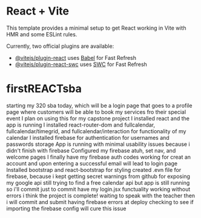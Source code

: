 # React + Vite

This template provides a minimal setup to get React working in Vite with HMR and some ESLint rules.

Currently, two official plugins are available:

- [@vitejs/plugin-react](https://github.com/vitejs/vite-plugin-react/blob/main/packages/plugin-react/README.md) uses [Babel](https://babeljs.io/) for Fast Refresh
- [@vitejs/plugin-react-swc](https://github.com/vitejs/vite-plugin-react-swc) uses [SWC](https://swc.rs/) for Fast Refresh
# firstREACTsba


starting my 320 sba today, which will be a login page that goes to a profile page where customers will be able to book my services fro their special event
I plan on using this for my capstone project
I installed react and the app is running
I installed react-router-dom and fullcalendar, fullcalendar/timegrid, and fullcalendar/interaction for functionality of my calendar
I installed firebase for authentication for usernames and passwords storage
App is running with minimal usability issues because i didn't finish with firebase
Configured my firebase atuh, set nav, and welcome pages
I finally have my firebase auth codes working for creat an account and upon entering a successful email will lead to login page
Installed bootstrap and react-bootstrap for styling
created .evn file for firebase, because i kept getting secret warnings from github for exposing my google api
still trying to find a free calendar api but app is still running so i'll commit just to commit
have my login.jsx functuality working without errors
i think the project is complete! waiting to speak with the teacher then i will commit and submit
having firebase errors at deploy checking to see if importing the firebase config will cure this issue